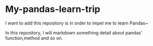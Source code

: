 # My-pandas-learn-trip
I want to add this repository is in order to impel me to learn Pandas~

In this repository, I will markdown something detail about pandas' function,method and so on.
